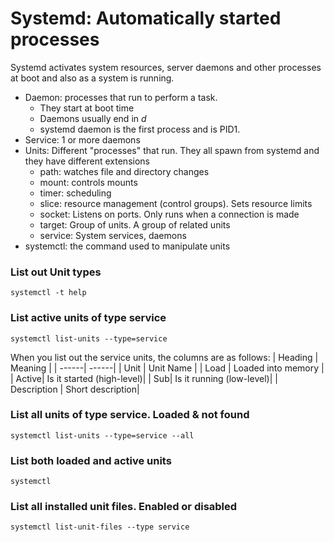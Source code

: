 # Systemd: Automatically started processes

Systemd activates system resources, server daemons and other processes at boot and also as a system is running. 
- Daemon: processes that run to perform a task.
    - They start at boot time
    - Daemons usually end in _d_
    - systemd daemon is the first process and is PID1. 
- Service: 1 or more daemons
- Units: Different "processes" that run. They all spawn from systemd and they have different extensions
    - path: watches file and directory changes
    - mount: controls mounts
    - timer: scheduling
    - slice: resource management (control groups). Sets resource limits
    - socket: Listens on ports. Only runs when a connection is made
    - target: Group of units. A group of related units
    - service: System services, daemons
- systemctl: the command used to manipulate units

### List out Unit types
```
systemctl -t help
```

### List active units of type service
```
systemctl list-units --type=service
```
When you list out the service units, the columns are as follows:
| Heading | Meaning |
| ------| ------|
| Unit | Unit Name |
| Load | Loaded into memory |
| Active| Is it started (high-level)|
| Sub| Is it running (low-level)|
| Description | Short description|

### List all units of type service. Loaded & not found
```
systemctl list-units --type=service --all
```

### List both loaded and active units
```
systemctl
```

### List all installed unit files. Enabled or disabled
```
systemctl list-unit-files --type service
```


